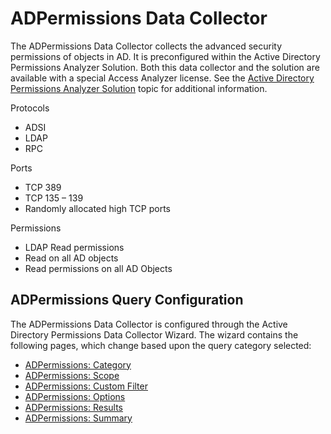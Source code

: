 # ADPermissions Data Collector

The ADPermissions Data Collector collects the advanced security permissions of objects in AD. It is
preconfigured within the Active Directory Permissions Analyzer Solution. Both this data collector
and the solution are available with a special Access Analyzer license. See the
[Active Directory Permissions Analyzer Solution](/docs/accessanalyzer/12.0/solutions/activedirectorypermissionsanalyzer/overview.md)
topic for additional information.

Protocols

- ADSI
- LDAP
- RPC

Ports

- TCP 389
- TCP 135 – 139
- Randomly allocated high TCP ports

Permissions

- LDAP Read permissions
- Read on all AD objects
- Read permissions on all AD Objects

## ADPermissions Query Configuration

The ADPermissions Data Collector is configured through the Active Directory Permissions Data
Collector Wizard. The wizard contains the following pages, which change based upon the query
category selected:

- [ADPermissions: Category](/docs/accessanalyzer/12.0/admin/datacollector/adpermissions/category.md)
- [ADPermissions: Scope](/docs/accessanalyzer/12.0/admin/datacollector/adpermissions/scope.md)
- [ADPermissions: Custom Filter](/docs/accessanalyzer/12.0/admin/datacollector/adpermissions/customfilter.md)
- [ADPermissions: Options](/docs/accessanalyzer/12.0/admin/datacollector/adpermissions/options.md)
- [ADPermissions: Results](/docs/accessanalyzer/12.0/admin/datacollector/adpermissions/results.md)
- [ADPermissions: Summary](/docs/accessanalyzer/12.0/admin/datacollector/adpermissions/summary.md)
